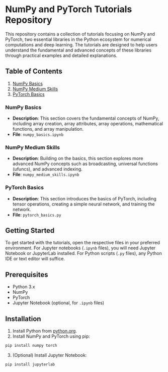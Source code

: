 # NumPy and PyTorch Tutorials Repository

This repository contains a collection of tutorials focusing on NumPy and PyTorch, two essential libraries in the Python ecosystem for numerical computations and deep learning. The tutorials are designed to help users understand the fundamental and advanced concepts of these libraries through practical examples and detailed explanations.

## Table of Contents

1. [NumPy Basics](#numpy-basics)
2. [NumPy Medium Skills](#numpy-medium-skills)
3. [PyTorch Basics](#pytorch-basics)

### NumPy Basics

- **Description**: This section covers the fundamental concepts of NumPy, including array creation, array attributes, array operations, mathematical functions, and array manipulation.
- **File**: `numpy_basics.ipynb`

### NumPy Medium Skills

- **Description**: Building on the basics, this section explores more advanced NumPy concepts such as broadcasting, universal functions (ufuncs), and advanced indexing.
- **File**: `numpy_medium_skills.ipynb`

### PyTorch Basics

- **Description**: This section introduces the basics of PyTorch, including tensor operations, creating a simple neural network, and training the network.
- **File**: `pytorch_basics.py`

## Getting Started

To get started with the tutorials, open the respective files in your preferred environment. For Jupyter notebooks (`.ipynb` files), you will need Jupyter Notebook or JupyterLab installed. For Python scripts (`.py` files), any Python IDE or text editor will suffice.

## Prerequisites

- Python 3.x
- NumPy
- PyTorch
- Jupyter Notebook (optional, for `.ipynb` files)

## Installation

1. Install Python from [python.org](https://www.python.org/).
2. Install NumPy and PyTorch using pip:

```bash
pip install numpy torch
```

3. (Optional) Install Jupyter Notebook:

```bash
pip install jupyterlab
```
